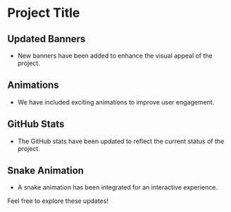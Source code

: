 # Project Title

## Updated Banners
- New banners have been added to enhance the visual appeal of the project.

## Animations
- We have included exciting animations to improve user engagement.

## GitHub Stats
- The GitHub stats have been updated to reflect the current status of the project.

## Snake Animation
- A snake animation has been integrated for an interactive experience.

Feel free to explore these updates!